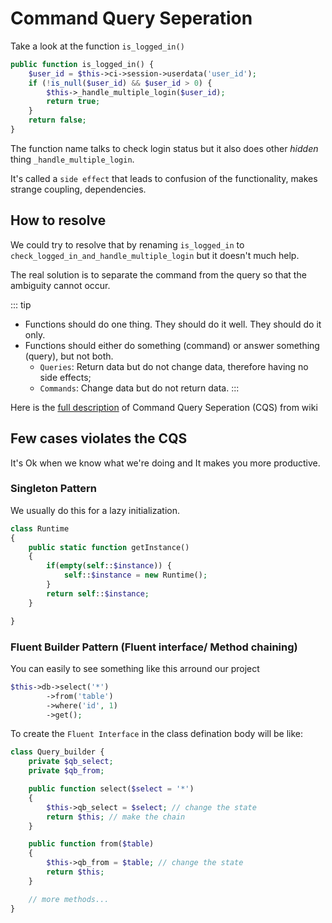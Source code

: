 # Command Query Seperation

Take a look at the function `is_logged_in()` 

```php
public function is_logged_in() {
    $user_id = $this->ci->session->userdata('user_id');
    if (!is_null($user_id) && $user_id > 0) {
        $this->_handle_multiple_login($user_id);
        return true;
    }
    return false;
}
```

The function name talks to check login status but it also does other *hidden* thing `_handle_multiple_login`.

It's called a `side effect` that leads to confusion of the functionality, makes strange coupling, dependencies.


## How to resolve

We could try to resolve that by renaming `is_logged_in` to `check_logged_in_and_handle_multiple_login` but it doesn't much help.

The real solution is to separate the command from the query so that the ambiguity cannot occur.

::: tip
- Functions should do one thing. They should do it well. They should do it only. 
- Functions should either do something (command) or answer something (query), but not both.
    - `Queries`: Return data but do not change data, therefore having no side effects;
    - `Commands`: Change data but do not return data.
:::

Here is the [full description](https://en.wikipedia.org/wiki/Command%E2%80%93query_separation) of Command Query Seperation (CQS) from wiki

## Few cases violates the CQS

It's Ok when we know what we're doing and It makes you more productive.

### Singleton Pattern

We usually do this for a lazy initialization.

```php
class Runtime
{
    public static function getInstance()
    {
        if(empty(self::$instance)) {
            self::$instance = new Runtime();
        }
        return self::$instance;
    }

}
```

### Fluent Builder Pattern (Fluent interface/ Method chaining)

You can easily to see something like this arround our project

```php
$this->db->select('*')
        ->from('table')
        ->where('id', 1)
        ->get();
```

To create the `Fluent Interface` in the class defination body will be like: 

```php
class Query_builder {
    private $qb_select;
    private $qb_from;

    public function select($select = '*')
	{
        $this->qb_select = $select; // change the state
        return $this; // make the chain
    }

    public function from($table)
	{
        $this->qb_from = $table; // change the state
        return $this;
    }

    // more methods...
}
```

